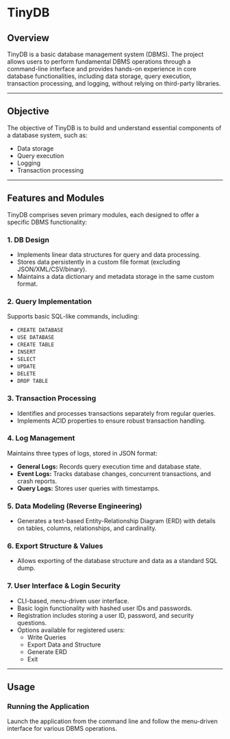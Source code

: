# TinyDB 

## Overview

TinyDB is a basic database management system (DBMS). The project allows users to perform fundamental DBMS operations through a command-line interface and provides hands-on experience in core database functionalities, including data storage, query execution, transaction processing, and logging, without relying on third-party libraries.

---

## Objective

The objective of TinyDB is to build and understand essential components of a database system, such as:
- Data storage
- Query execution
- Logging
- Transaction processing

---

## Features and Modules

TinyDB comprises seven primary modules, each designed to offer a specific DBMS functionality:

### 1. DB Design
- Implements linear data structures for query and data processing.
- Stores data persistently in a custom file format (excluding JSON/XML/CSV/binary).
- Maintains a data dictionary and metadata storage in the same custom format.

### 2. Query Implementation
Supports basic SQL-like commands, including:
- `CREATE DATABASE`
- `USE DATABASE`
- `CREATE TABLE`
- `INSERT`
- `SELECT` 
- `UPDATE` 
- `DELETE`
- `DROP TABLE`

### 3. Transaction Processing
- Identifies and processes transactions separately from regular queries.
- Implements ACID properties to ensure robust transaction handling.

### 4. Log Management
Maintains three types of logs, stored in JSON format:
- **General Logs:** Records query execution time and database state.
- **Event Logs:** Tracks database changes, concurrent transactions, and crash reports.
- **Query Logs:** Stores user queries with timestamps.

### 5. Data Modeling (Reverse Engineering)
- Generates a text-based Entity-Relationship Diagram (ERD) with details on tables, columns, relationships, and cardinality.

### 6. Export Structure & Values
- Allows exporting of the database structure and data as a standard SQL dump.

### 7. User Interface & Login Security
- CLI-based, menu-driven user interface.
- Basic login functionality with hashed user IDs and passwords.
- Registration includes storing a user ID, password, and security questions.
- Options available for registered users:
  - Write Queries
  - Export Data and Structure
  - Generate ERD
  - Exit

---

## Usage

### Running the Application
Launch the application from the command line and follow the menu-driven interface for various DBMS operations.
